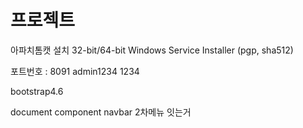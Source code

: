 # 프로젝트
아파치톰캣 설치
32-bit/64-bit Windows Service Installer (pgp, sha512)

포트번호 : 8091
admin1234 1234

bootstrap4.6

document
component
navbar
2차메뉴 잇는거